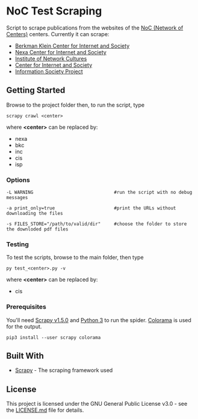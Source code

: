 # NoC Test Scraping

Script to scrape publications from the websites of the [NoC (Network of Centers)](https://networkofcenters.net/) centers.
Currently it can scrape:
* [Berkman Klein Center for Internet and Society](https://cyber.harvard.edu/)
* [Nexa Center for Internet and Society](https://nexa.polito.it/)
* [Institute of Network Cultures](http://cyberlaw.stanford.edu/)
* [Center for Internet and Society](http://networkcultures.org/)
* [Information Society Project](https://law.yale.edu/isp)

## Getting Started

Browse to the project folder then, to run the script, type

```
scrapy crawl <center>
```
where <b>&lt;center&gt;</b> can be replaced by:
* nexa
* bkc
* inc
* cis
* isp

### Options
```
-L WARNING                              #run the script with no debug messages

-a print_only=true                      #print the URLs without downloading the files

-s FILES_STORE="/path/to/valid/dir"     #choose the folder to store the downloded pdf files
```

### Testing

To test the scripts, browse to the main folder, then type

```
py test_<center>.py -v
```
where <b>&lt;center&gt;</b> can be replaced by:
* cis


### Prerequisites

You'll need [Scrapy v1.5.0](https://scrapy.org/) and [Python 3](https://www.python.org/download/releases/3.0/) to run the spider.
[Colorama](https://pypi.org/project/colorama/) is used for the output.

` pip3 install --user scrapy colorama `

## Built With

* [Scrapy](https://scrapy.org/) - The scraping framework used

## License

This project is licensed under the GNU General Public License v3.0 - see the [LICENSE.md](LICENSE.md) file for details.
